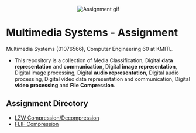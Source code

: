 <p align="center">
 <img src="https://media.giphy.com/media/GecUnSleXiHKCq7pcF/giphy.gif" alt="Assignment gif"/>
</p> 

# Multimedia Systems - Assignment
Multimedia Systems (01076566), Computer Engineering 60 at KMITL.

- This repository is a collection of Media Classification, Digital **data** **representation** and **communication**, Digital **image** **representation**, Digital image processing, Digital **audio** **representation**, Digital audio processing, Digital video data representation and communication, Digital **video** **processing** and **File** **Compression**.
  
## Assignment Directory 
- [LZW Compression/Decompression](src)
- [FLIF Compression](src)
